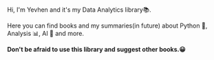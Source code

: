 Hi, I'm Yevhen and it's my Data Analytics library📚.

Here you can find books and my summaries(in future) about Python 🐍, Analysis 📊, AI 🦾 and more. 

**Don't be afraid to use this library and suggest other books.😀**
